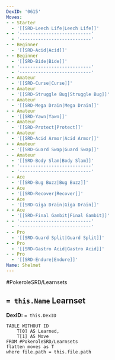 ```yaml
---
DexID: '0615'
Moves:
- - Starter
  - '[[SRD-Leech Life|Leech Life]]'
- - '---------------------------'
  - '---------------------------'
- - Beginner
  - '[[SRD-Acid|Acid]]'
- - Beginner
  - '[[SRD-Bide|Bide]]'
- - '---------------------------'
  - '---------------------------'
- - Amateur
  - '[[SRD-Curse|Curse]]'
- - Amateur
  - '[[SRD-Struggle Bug|Struggle Bug]]'
- - Amateur
  - '[[SRD-Mega Drain|Mega Drain]]'
- - Amateur
  - '[[SRD-Yawn|Yawn]]'
- - Amateur
  - '[[SRD-Protect|Protect]]'
- - Amateur
  - '[[SRD-Acid Armor|Acid Armor]]'
- - Amateur
  - '[[SRD-Guard Swap|Guard Swap]]'
- - Amateur
  - '[[SRD-Body Slam|Body Slam]]'
- - '---------------------------'
  - '---------------------------'
- - Ace
  - '[[SRD-Bug Buzz|Bug Buzz]]'
- - Ace
  - '[[SRD-Recover|Recover]]'
- - Ace
  - '[[SRD-Giga Drain|Giga Drain]]'
- - Ace
  - '[[SRD-Final Gambit|Final Gambit]]'
- - '---------------------------'
  - '---------------------------'
- - Pro
  - '[[SRD-Guard Split|Guard Split]]'
- - Pro
  - '[[SRD-Gastro Acid|Gastro Acid]]'
- - Pro
  - '[[SRD-Endure|Endure]]'
Name: Shelmet
---
```


#PokeroleSRD/Learnsets

## `= this.Name` Learnset

**DexID:** `= this.DexID`

```dataview
TABLE WITHOUT ID
    T[0] AS Learned,
    T[1] AS Move
FROM #PokeroleSRD/Learnsets
flatten moves as T
where file.path = this.file.path
```
